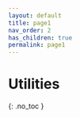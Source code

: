```yaml
---
layout: default
title: page1
nav_order: 2
has_children: true
permalink: page1
---
```


# Utilities
{: .no_toc }
